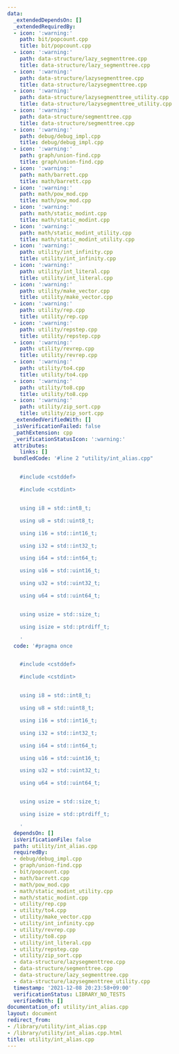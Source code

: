 ```yaml
---
data:
  _extendedDependsOn: []
  _extendedRequiredBy:
  - icon: ':warning:'
    path: bit/popcount.cpp
    title: bit/popcount.cpp
  - icon: ':warning:'
    path: data-structure/lazy_segmenttree.cpp
    title: data-structure/lazy_segmenttree.cpp
  - icon: ':warning:'
    path: data-structure/lazysegmenttree.cpp
    title: data-structure/lazysegmenttree.cpp
  - icon: ':warning:'
    path: data-structure/lazysegmenttree_utility.cpp
    title: data-structure/lazysegmenttree_utility.cpp
  - icon: ':warning:'
    path: data-structure/segmenttree.cpp
    title: data-structure/segmenttree.cpp
  - icon: ':warning:'
    path: debug/debug_impl.cpp
    title: debug/debug_impl.cpp
  - icon: ':warning:'
    path: graph/union-find.cpp
    title: graph/union-find.cpp
  - icon: ':warning:'
    path: math/barrett.cpp
    title: math/barrett.cpp
  - icon: ':warning:'
    path: math/pow_mod.cpp
    title: math/pow_mod.cpp
  - icon: ':warning:'
    path: math/static_modint.cpp
    title: math/static_modint.cpp
  - icon: ':warning:'
    path: math/static_modint_utility.cpp
    title: math/static_modint_utility.cpp
  - icon: ':warning:'
    path: utility/int_infinity.cpp
    title: utility/int_infinity.cpp
  - icon: ':warning:'
    path: utility/int_literal.cpp
    title: utility/int_literal.cpp
  - icon: ':warning:'
    path: utility/make_vector.cpp
    title: utility/make_vector.cpp
  - icon: ':warning:'
    path: utility/rep.cpp
    title: utility/rep.cpp
  - icon: ':warning:'
    path: utility/repstep.cpp
    title: utility/repstep.cpp
  - icon: ':warning:'
    path: utility/revrep.cpp
    title: utility/revrep.cpp
  - icon: ':warning:'
    path: utility/to4.cpp
    title: utility/to4.cpp
  - icon: ':warning:'
    path: utility/to8.cpp
    title: utility/to8.cpp
  - icon: ':warning:'
    path: utility/zip_sort.cpp
    title: utility/zip_sort.cpp
  _extendedVerifiedWith: []
  _isVerificationFailed: false
  _pathExtension: cpp
  _verificationStatusIcon: ':warning:'
  attributes:
    links: []
  bundledCode: '#line 2 "utility/int_alias.cpp"


    #include <cstddef>

    #include <cstdint>


    using i8 = std::int8_t;

    using u8 = std::uint8_t;

    using i16 = std::int16_t;

    using i32 = std::int32_t;

    using i64 = std::int64_t;

    using u16 = std::uint16_t;

    using u32 = std::uint32_t;

    using u64 = std::uint64_t;


    using usize = std::size_t;

    using isize = std::ptrdiff_t;

    '
  code: '#pragma once


    #include <cstddef>

    #include <cstdint>


    using i8 = std::int8_t;

    using u8 = std::uint8_t;

    using i16 = std::int16_t;

    using i32 = std::int32_t;

    using i64 = std::int64_t;

    using u16 = std::uint16_t;

    using u32 = std::uint32_t;

    using u64 = std::uint64_t;


    using usize = std::size_t;

    using isize = std::ptrdiff_t;

    '
  dependsOn: []
  isVerificationFile: false
  path: utility/int_alias.cpp
  requiredBy:
  - debug/debug_impl.cpp
  - graph/union-find.cpp
  - bit/popcount.cpp
  - math/barrett.cpp
  - math/pow_mod.cpp
  - math/static_modint_utility.cpp
  - math/static_modint.cpp
  - utility/rep.cpp
  - utility/to4.cpp
  - utility/make_vector.cpp
  - utility/int_infinity.cpp
  - utility/revrep.cpp
  - utility/to8.cpp
  - utility/int_literal.cpp
  - utility/repstep.cpp
  - utility/zip_sort.cpp
  - data-structure/lazysegmenttree.cpp
  - data-structure/segmenttree.cpp
  - data-structure/lazy_segmenttree.cpp
  - data-structure/lazysegmenttree_utility.cpp
  timestamp: '2021-12-08 20:23:58+09:00'
  verificationStatus: LIBRARY_NO_TESTS
  verifiedWith: []
documentation_of: utility/int_alias.cpp
layout: document
redirect_from:
- /library/utility/int_alias.cpp
- /library/utility/int_alias.cpp.html
title: utility/int_alias.cpp
---
```

